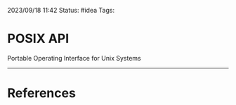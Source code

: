 2023/09/18 11:42
Status: #idea
Tags:

# POSIX API

Portable Operating Interface for Unix Systems





---
# References

